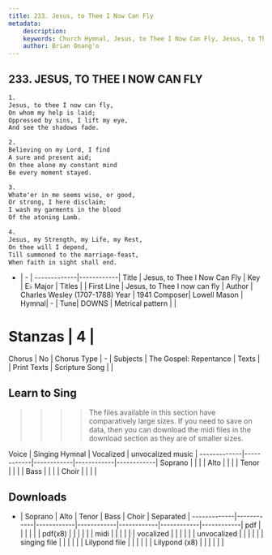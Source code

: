 ```yaml
---
title: 233. Jesus, to Thee I Now Can Fly
metadata:
    description: 
    keywords: Church Hymnal, Jesus, to Thee I Now Can Fly, Jesus, to Thee I now can fly, 
    author: Brian Onang'o
---
```



## 233. JESUS, TO THEE I NOW CAN FLY

```txt
1.
Jesus, to thee I now can fly, 
On whom my help is laid; 
Oppressed by sins, I lift my eye, 
And see the shadows fade. 

2.
Believing on my Lord, I find 
A sure and present aid; 
On thee alone my constant mind 
Be every moment stayed. 

3.
Whate'er in me seems wise, or good, 
Or strong, I here disclaim; 
I wash my garments in the blood 
Of the atoning Lamb. 

4.
Jesus, my Strength, my Life, my Rest, 
On thee will I depend, 
Till summoned to the marriage-feast, 
When faith in sight shall end.

```

- |   -  |
-------------|------------|
Title | Jesus, to Thee I Now Can Fly |
Key | E♭ Major |
Titles |  |
First Line | Jesus, to Thee I now can fly |
Author | Charles Wesley (1707-1788)
Year | 1941
Composer| Lowell Mason |
Hymnal|  - |
Tune| DOWNS |
Metrical pattern | |
# Stanzas | 4 |
Chorus | No |
Chorus Type | - |
Subjects | The Gospel: Repentance |
Texts |  |
Print Texts | 
Scripture Song |  |
  
## Learn to Sing

>>>> The files available in this section have comparatively large sizes. If you need to save on data, then you can download the midi files in the download section as they are of smaller sizes.

Voice |  Singing Hymnal | Vocalized | unvocalized music |
-------------|------------|------------|------------|------------|
Soprano | | | |
Alto | | | |
Tenor | | | |
Bass | | | |
Choir | | | |

## Downloads

- |  Soprano | Alto | Tenor | Bass | Choir | Separated |
-------------|------------|------------|------------|------------|------------|------------|
pdf | | | | | |
pdf(x8) | | | | | |
midi | | | | | |
vocalized | | | | | |
unvocalized | | | | | |
singing file | | | | | |
Lilypond file | | | | | |
Lilypond (x8) | | | | | |
  